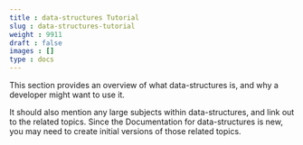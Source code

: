 ```yaml
---
title : data-structures Tutorial
slug : data-structures-tutorial
weight : 9911
draft : false
images : []
type : docs
---
```


This section provides an overview of what data-structures is, and why a developer might want to use it.

It should also mention any large subjects within data-structures, and link out to the related topics.  Since the Documentation for data-structures is new, you may need to create initial versions of those related topics.

